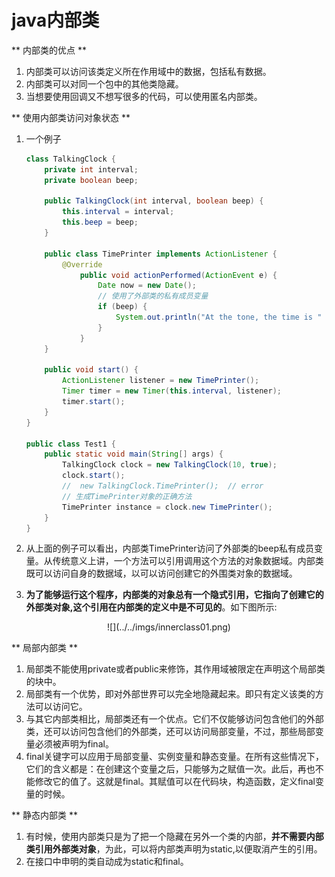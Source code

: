 java内部类
========

** 内部类的优点 **
1. 内部类可以访问该类定义所在作用域中的数据，包括私有数据。
2. 内部类可以对同一个包中的其他类隐藏。
3. 当想要使用回调又不想写很多的代码，可以使用匿名内部类。

** 使用内部类访问对象状态 **

1. 一个例子

    ```java
    class TalkingClock {
        private int interval;
        private boolean beep;

        public TalkingClock(int interval, boolean beep) {
            this.interval = interval;
            this.beep = beep;
        }

        public class TimePrinter implements ActionListener {
            @Override
                public void actionPerformed(ActionEvent e) {
                    Date now = new Date();
                    // 使用了外部类的私有成员变量
                    if (beep) {
                        System.out.println("At the tone, the time is " + now);
                    }
                }
        }

        public void start() {
            ActionListener listener = new TimePrinter();
            Timer timer = new Timer(this.interval, listener);
            timer.start();
        }
    }

    public class Test1 {
        public static void main(String[] args) {
            TalkingClock clock = new TalkingClock(10, true);
            clock.start();
            //  new TalkingClock.TimePrinter();  // error
            // 生成TimePrinter对象的正确方法
            TimePrinter instance = clock.new TimePrinter();
        }
    }
    ```
2. 从上面的例子可以看出，内部类TimePrinter访问了外部类的beep私有成员变量。从传统意义上讲，一个方法可以引用调用这个方法的对象数据域。内部类既可以访问自身的数据域，以可以访问创建它的外围类对象的数据域。
3. **为了能够运行这个程序，内部类的对象总有一个隐式引用，它指向了创建它的外部类对象,这个引用在内部类的定义中是不可见的**。如下图所示:
<center>![](../../imgs/innerclass01.png)</center>

** 局部内部类 **
1. 局部类不能使用private或者public来修饰，其作用域被限定在声明这个局部类的块中。
2. 局部类有一个优势，即对外部世界可以完全地隐藏起来。即只有定义该类的方法可以访问它。
3. 与其它内部类相比，局部类还有一个优点。它们不仅能够访问包含他们的外部类，还可以访问包含他们的外部类，还可以访问局部变量，不过，那些局部变量必须被声明为final。
4. final关键字可以应用于局部变量、实例变量和静态变量。在所有这些情况下，它们的含义都是：在创建这个变量之后，只能够为之赋值一次。此后，再也不能修改它的值了。这就是final。其赋值可以在代码块，构造函数，定义final变量的时候。

** 静态内部类 **
1. 有时候，使用内部类只是为了把一个隐藏在另外一个类的内部，**并不需要内部类引用外部类对象**，为此，可以将内部类声明为static,以便取消产生的引用。
2. 在接口中申明的类自动成为static和final。

